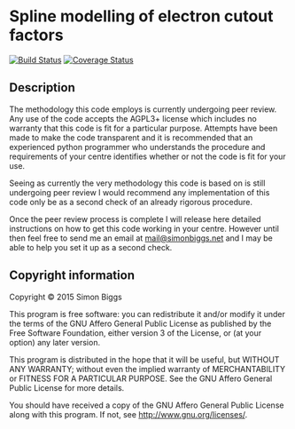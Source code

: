 # Spline modelling of electron cutout factors

[![Build Status](https://travis-ci.org/SimonBiggs/electronfactors.svg?branch=master)](https://travis-ci.org/SimonBiggs/electronfactors)
[![Coverage Status](https://coveralls.io/repos/SimonBiggs/equivalent-ellipse-spline-modelling/badge.svg)](https://coveralls.io/r/SimonBiggs/equivalent-ellipse-spline-modelling)

## Description
The methodology this code employs is currently undergoing peer review. Any use of the code accepts the AGPL3+ license which includes no warranty that this code is fit for a particular purpose. Attempts have been made to make the code transparent and it is recommended that an experienced python programmer who understands the procedure and requirements of your centre identifies whether or not the code is fit for your use.

Seeing as currently the very methodology this code is based on is still undergoing peer review I would recommend any implementation of this code only be as a second check of an already rigorous procedure.

Once the peer review process is complete I will release here detailed instructions on how to get this code working in your centre. However until then feel free to send me an email at mail@simonbiggs.net and I may be able to help you set it up as a second check.


## Copyright information
Copyright &#169; 2015  Simon Biggs

This program is free software: you can redistribute it and/or modify
it under the terms of the GNU Affero General Public License as published
by the Free Software Foundation, either version 3 of the License, or
(at your option) any later version.

This program is distributed in the hope that it will be useful,
but WITHOUT ANY WARRANTY; without even the implied warranty of
MERCHANTABILITY or FITNESS FOR A PARTICULAR PURPOSE.  See the
GNU Affero General Public License for more details.

You should have received a copy of the GNU Affero General Public License
along with this program.  If not, see <http://www.gnu.org/licenses/>.
